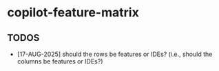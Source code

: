 # copilot-feature-matrix

## TODOS
- [17-AUG-2025] should the rows be features or IDEs? (i.e., should the columns be features or IDEs?)